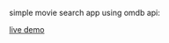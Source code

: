 simple movie search app using omdb api:

[live demo](https://ilyeshaddad337.github.io/Movie_Search_react/build) 
